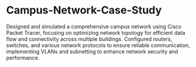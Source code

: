 # Campus-Network-Case-Study

Designed and simulated a comprehensive campus network using Cisco Packet Tracer, focusing on optimizing network topology for efficient data flow and connectivity across multiple buildings. 
Configured routers, switches, and various network protocols to ensure reliable communication, implementing VLANs and subnetting to enhance network security and performance.

